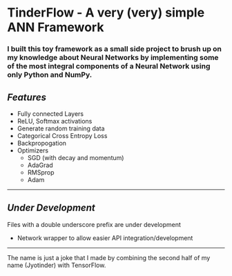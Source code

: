 # TinderFlow - A very (very) simple ANN Framework
### I built this toy framework as a small side project to brush up on my knowledge about Neural Networks by implementing some of the most integral components of a Neural Network using only Python and NumPy.

## *Features*
- Fully connected Layers
- ReLU, Softmax activations
- Generate random training data
- Categorical Cross Entropy Loss
- Backpropogation
- Optimizers
  - SGD (with decay and momentum)
  - AdaGrad
  - RMSprop
  - Adam

---

## *Under Development*
Files with a double underscore prefix are under development
- Network wrapper to allow easier API integration/development

---
The name is just a joke that I made by combining the second half of my name (Jyotinder) with TensorFlow.